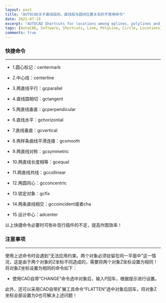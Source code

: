 ```yaml
---
layout: post
title: "AUTOCAD关于直线段间、直线段与圆间位置关系的不常用命令"
date: 2021-07-19
excerpt: "AUTOCAD Shortcuts for locations among oplines, polylines and circles"
tags: [AutoCAD, Software, Shortcuts, Line, PolyLine, Circle, Locations]
comments: true
---
```


### 快捷命令

---

- 1.圆心标记：centermark

- 2.中心线：centerline

- 3.两直线平行：gcparallel

- 4.直线圆相切：gctangent

- 5.两直线垂直：gcperpendicular

- 6.直线水平：gchorizontal

- 7.直线垂直：gcvertical

- 8.两样条曲线平滑连接：gcsmooth

- 9.两直线对称：gcsymmetric

- 10.两直线长度相等：gcequal

- 11.两直线共线：gccollinear

- 12.两圆同心：gcconcentric

- 13.锁定对象：gcfix

- 14.两条直线相交：gccoincident或者cha

- 15.设计中心：adcenter

以上快捷命令必要时可弥补现行插件的不足，提高作图效率！

### 注意事项

---

使用上述命令时会遇到“无法应用约束。两个对象必须驻留在同一平面中”这一情况，这是由于两个对象的Z坐标不同造成的，需要将两个对象Z坐标设置为相同！将对象Z坐标设置为相同的命令如下：

- 使用CAD自带“CHANGE”命令选中对象后，输入P回车，根据提示进行设置。

此外，还可以采用CAD自带扩展工具命令“FLATTEN”选中对象后回车，将对象Z坐标全部设置为0也可解决上述问题！


